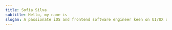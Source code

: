 ```yaml
---
title: Sofia Silva
subtitle: Hello, my name is
slogan: A passionate iOS and frontend software engineer keen on UI/UX design.
---
```

